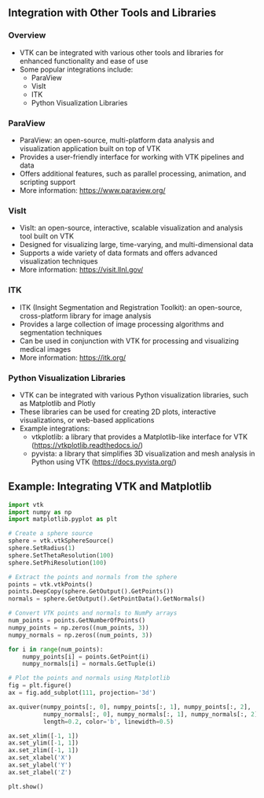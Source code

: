 ## Integration with Other Tools and Libraries

### Overview
* VTK can be integrated with various other tools and libraries for enhanced functionality and ease of use
* Some popular integrations include:
  - ParaView
  - VisIt
  - ITK
  - Python Visualization Libraries

### ParaView
* ParaView: an open-source, multi-platform data analysis and visualization application built on top of VTK
* Provides a user-friendly interface for working with VTK pipelines and data
* Offers additional features, such as parallel processing, animation, and scripting support
* More information: https://www.paraview.org/

### VisIt
* VisIt: an open-source, interactive, scalable visualization and analysis tool built on VTK
* Designed for visualizing large, time-varying, and multi-dimensional data
* Supports a wide variety of data formats and offers advanced visualization techniques
* More information: https://visit.llnl.gov/

### ITK
* ITK (Insight Segmentation and Registration Toolkit): an open-source, cross-platform library for image analysis
* Provides a large collection of image processing algorithms and segmentation techniques
* Can be used in conjunction with VTK for processing and visualizing medical images
* More information: https://itk.org/

### Python Visualization Libraries
* VTK can be integrated with various Python visualization libraries, such as Matplotlib and Plotly
* These libraries can be used for creating 2D plots, interactive visualizations, or web-based applications
* Example integrations:
  - vtkplotlib: a library that provides a Matplotlib-like interface for VTK (https://vtkplotlib.readthedocs.io/)
  - pyvista: a library that simplifies 3D visualization and mesh analysis in Python using VTK (https://docs.pyvista.org/)

## Example: Integrating VTK and Matplotlib
```python
import vtk
import numpy as np
import matplotlib.pyplot as plt

# Create a sphere source
sphere = vtk.vtkSphereSource()
sphere.SetRadius(1)
sphere.SetThetaResolution(100)
sphere.SetPhiResolution(100)

# Extract the points and normals from the sphere
points = vtk.vtkPoints()
points.DeepCopy(sphere.GetOutput().GetPoints())
normals = sphere.GetOutput().GetPointData().GetNormals()

# Convert VTK points and normals to NumPy arrays
num_points = points.GetNumberOfPoints()
numpy_points = np.zeros((num_points, 3))
numpy_normals = np.zeros((num_points, 3))

for i in range(num_points):
    numpy_points[i] = points.GetPoint(i)
    numpy_normals[i] = normals.GetTuple(i)

# Plot the points and normals using Matplotlib
fig = plt.figure()
ax = fig.add_subplot(111, projection='3d')

ax.quiver(numpy_points[:, 0], numpy_points[:, 1], numpy_points[:, 2],
          numpy_normals[:, 0], numpy_normals[:, 1], numpy_normals[:, 2],
          length=0.2, color='b', linewidth=0.5)

ax.set_xlim([-1, 1])
ax.set_ylim([-1, 1])
ax.set_zlim([-1, 1])
ax.set_xlabel('X')
ax.set_ylabel('Y')
ax.set_zlabel('Z')

plt.show()
```
